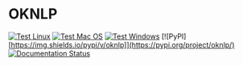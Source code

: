# OKNLP

[![Test Linux](https://github.com/PLNUHT/oknlp/actions/workflows/test_linux.yaml/badge.svg)](https://github.com/PLNUHT/oknlp/actions/workflows/test_linux.yaml)
[![Test Mac OS](https://github.com/PLNUHT/oknlp/actions/workflows/test_macos.yaml/badge.svg)](https://github.com/PLNUHT/oknlp/actions/workflows/test_macos.yaml)
[![Test Windows](https://github.com/PLNUHT/oknlp/actions/workflows/test_windows.yaml/badge.svg)](https://github.com/PLNUHT/oknlp/actions/workflows/test_windows.yaml)
[![PyPI][https://img.shields.io/pypi/v/oknlp]](https://pypi.org/project/oknlp/)
[![Documentation Status](https://readthedocs.org/projects/oknlp/badge/?version=stable)](https://oknlp.readthedocs.io/zh/stable/?badge=stable)

